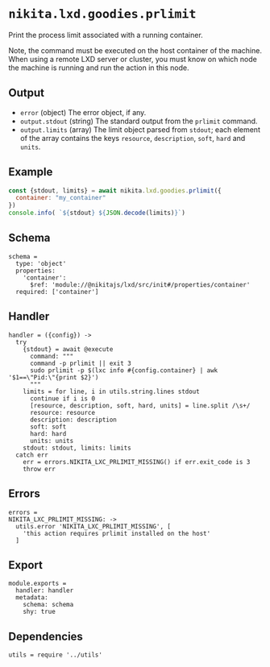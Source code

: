 
# `nikita.lxd.goodies.prlimit`

Print the process limit associated with a running container.

Note, the command must be executed on the host container of the machine. When
using a remote LXD server or cluster, you must know on which node the machine is running
and run the action in this node.

## Output

* `error` (object)
  The error object, if any.
* `output.stdout` (string)
  The standard output from the `prlimit` command.
* `output.limits` (array)
  The limit object parsed from `stdout`; each element of the array contains the
  keys `resource`, `description`, `soft`, `hard` and `units`.

## Example

```js
const {stdout, limits} = await nikita.lxd.goodies.prlimit({
  container: "my_container"
})
console.info( `${stdout} ${JSON.decode(limits)}`)
```

## Schema

    schema =
      type: 'object'
      properties:
        'container':
          $ref: 'module://@nikitajs/lxd/src/init#/properties/container'
      required: ['container']

## Handler

    handler = ({config}) ->
      try
        {stdout} = await @execute
          command: """
          command -p prlimit || exit 3
          sudo prlimit -p $(lxc info #{config.container} | awk '$1==\"Pid:\"{print $2}')
          """
        limits = for line, i in utils.string.lines stdout
          continue if i is 0
          [resource, description, soft, hard, units] = line.split /\s+/
          resource: resource
          description: description
          soft: soft
          hard: hard
          units: units
        stdout: stdout, limits: limits
      catch err
        err = errors.NIKITA_LXC_PRLIMIT_MISSING() if err.exit_code is 3
        throw err

## Errors

    errors =
    NIKITA_LXC_PRLIMIT_MISSING: ->
      utils.error 'NIKITA_LXC_PRLIMIT_MISSING', [
        'this action requires prlimit installed on the host'
      ]

## Export

    module.exports =
      handler: handler
      metadata:
        schema: schema
        shy: true

## Dependencies

    utils = require '../utils'
